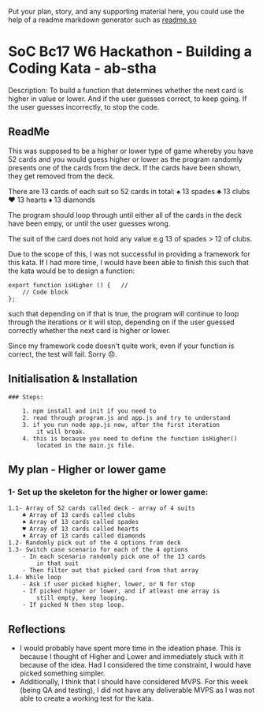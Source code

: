 Put your plan, story, and any supporting material here, you could use the help of a readme markdown generator such as [readme.so](https://readme.so/)


# SoC Bc17 W6 Hackathon - Building a Coding Kata - ab-stha

Description: To build a function that determines whether the next card is higher in value or lower. And if the user guesses correct, to keep going. If the user guesses incorrectly, to stop the code.


## ReadMe

This was supposed to be a higher or lower type of game whereby you have 52 cards and you would guess higher or lower as the program randomly presents one of the cards from the deck. If the cards have been shown, they get removed from the deck.

There are 13 cards of each suit so 52 cards in total:
 ♠️ 13 spades
 ♣️ 13 clubs
 ♥️ 13 hearts
 ♦️ 13 diamonds

The program should loop through until either all of the cards in the deck have been empy, or until the user guesses wrong.

The suit of the card does not hold any value e.g 13 of spades > 12 of clubs.

Due to the scope of this, I was not successful in providing a framework for this kata. If I had more time, I would have been able to finish this such that the kata would be to design a function:

```
export function isHigher () {   // 
    // Code block
};
```

such that depending on if that is true, the program will continue to loop through the iterations or it will stop, depending on if 
the user guessed correctly whether the next card is higher or lower.

Since my framework code doesn't quite work, even if your function is correct, the test will fail. Sorry 😞.



## Initialisation & Installation

    ### Steps:

        1. npm install and init if you need to
        2. read through program.js and app.js and try to understand
        3. if you run node app.js now, after the first iteration
            it will break.
        4. this is because you need to define the function isHigher()
            located in the main.js file.


## My plan - Higher or lower game

### 1- Set up the skeleton for the higher or lower game:
    1.1- Array of 52 cards called deck - array of 4 suits
        ♣️ Array of 13 cards called clubs
        ♠️ Array of 13 cards called spades
        ♥️ Array of 13 cards called hearts
        ♦️ Array of 13 cards called diamonds
    1.2- Randomly pick out of the 4 options from deck
    1.3- Switch case scenario for each of the 4 options
        - In each scenario randomly pick one of the 13 cards
            in that suit
        - Then filter out that picked card from that array
    1.4- While loop
        - Ask if user picked higher, lower, or N for stop
        - If picked higher or lower, and if atleast one array is
            still empty, keep looping.
        - If picked N then stop loop.

## Reflections

 - I would probably have spent more time in the ideation phase. This is because I thought of Higher and Lower and immediately stuck with it because of the idea. Had I considered the time constraint, I would have picked something simpler.
 - Additionally, I think that I should have considered MVPS. For this week (being QA and testing), I did not have any deliverable MVPS as I was not able to create a working test for the kata.



